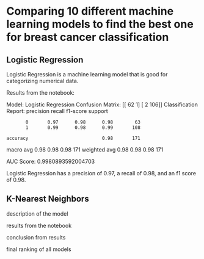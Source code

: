 # Comparing 10 different machine learning models to find the best one for breast cancer classification

## Logistic Regression 

Logistic Regression is a machine learning model that is good for categorizing numerical data. 

Results from the notebook:

Model: Logistic Regression
Confusion Matrix:
[[ 62   1]
 [  2 106]]
Classification Report:
              precision    recall  f1-score   support

           0       0.97      0.98      0.98        63
           1       0.99      0.98      0.99       108

    accuracy                           0.98       171
   macro avg       0.98      0.98      0.98       171
weighted avg       0.98      0.98      0.98       171

AUC Score: 0.9980893592004703

Logistic Regression has a precision of 0.97, a recall of 0.98, and an f1 score of 0.98. 

## K-Nearest Neighbors

description of the model

results from the notebook

conclusion from results

final ranking of all models 
